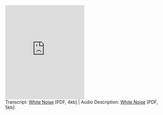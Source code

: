 <div class="resource-group">
  <div class="resource-media grid-row grid-gap-lg">
    <div class="desktop:grid-col-6" style="width: 50%;">
      <iframe width="100%" height="300px" src="https://www.youtube.com/embed/ScMzIvxBSi4" title="White Noise" frameborder="no" scrolling="no" allow="accelerometer; autoplay; clipboard-write; encrypted-media; gyroscope; picture-in-picture; web-share" allowfullscreen>
      </iframe>
    </div>
  </div>
  <div class="resource-info">
    Transcript: <a href="//assets.ctfassets.net/tues7aklmpmt/2oRKyd27cdKum1UqKD7WWO/1919186a7766e7e69aeeeafb23381c40/a-pdf-placeholder.pdf">White Noise</a> [PDF, 4kb] | Audio Description:  <a href="//assets.ctfassets.net/tues7aklmpmt/2oRKyd27cdKum1UqKD7WWO/1919186a7766e7e69aeeeafb23381c40/a-pdf-placeholder.pdf">White Noise</a> [PDF, 5kb]
  </div>
</div>